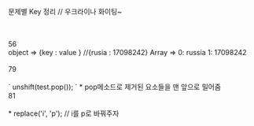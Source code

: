 문제별 Key 정리 // 우크라이나 화이팅~

<detail>
	<summary></summary>

<br>

</detail>
<br>

<detail>
	<summary>56</summary>
 object =>  {key : value } //{rusia : 17098242} 
 Array => 0: russia
		  1: 17098242

<br>

</detail>
<br>

<detail>
	<summary>79</summary>
<br>
	` unshift(test.pop()); `
	* pop메소드로 제거된 요소들을 맨 앞으로 밀어줌
</detail>
<br>

<detail>
	<summary>81</summary>
<br>
	* replace('i', 'p'); // i를 p로 바꿔주자
</detail>
<br>
